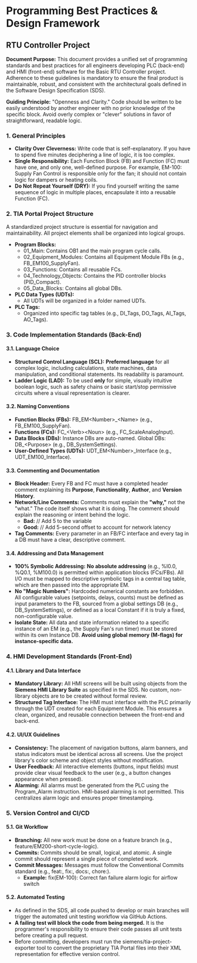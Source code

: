 # **Programming Best Practices & Design Framework**

## **RTU Controller Project**

**Document Purpose:** This document provides a unified set of programming standards and best practices for all engineers developing PLC (back-end) and HMI (front-end) software for the Basic RTU Controller project. Adherence to these guidelines is mandatory to ensure the final product is maintainable, robust, and consistent with the architectural goals defined in the Software Design Specification (SDS).

**Guiding Principle:** "Openness and Clarity." Code should be written to be easily understood by another engineer with no prior knowledge of the specific block. Avoid overly complex or "clever" solutions in favor of straightforward, readable logic.

### **1\. General Principles**

* **Clarity Over Cleverness:** Write code that is self-explanatory. If you have to spend five minutes deciphering a line of logic, it is too complex.  
* **Single Responsibility:** Each Function Block (FB) and Function (FC) must have one, and only one, well-defined purpose. For example, EM-100: Supply Fan Control is responsible only for the fan; it should not contain logic for dampers or heating coils.  
* **Do Not Repeat Yourself (DRY):** If you find yourself writing the same sequence of logic in multiple places, encapsulate it into a reusable Function (FC).

### **2\. TIA Portal Project Structure**

A standardized project structure is essential for navigation and maintainability. All project elements shall be organized into logical groups.

* **Program Blocks:**  
  * 01\_Main: Contains OB1 and the main program cycle calls.  
  * 02\_Equipment\_Modules: Contains all Equipment Module FBs (e.g., FB\_EM100\_SupplyFan).  
  * 03\_Functions: Contains all reusable FCs.  
  * 04\_Technology\_Objects: Contains the PID controller blocks (PID\_Compact).  
  * 05\_Data\_Blocks: Contains all global DBs.  
* **PLC Data Types (UDTs):**  
  * All UDTs will be organized in a folder named UDTs.  
* **PLC Tags:**  
  * Organized into specific tag tables (e.g., DI\_Tags, DO\_Tags, AI\_Tags, AO\_Tags).

### **3\. Code Implementation Standards (Back-End)**

#### **3.1. Language Choice**

* **Structured Control Language (SCL):** **Preferred language** for all complex logic, including calculations, state machines, data manipulation, and conditional statements. Its readability is paramount.  
* **Ladder Logic (LAD):** To be used **only** for simple, visually intuitive boolean logic, such as safety chains or basic start/stop permissive circuits where a visual representation is clearer.

#### **3.2. Naming Conventions**

* **Function Blocks (FBs):** FB\_EM\<Number\>\_\<Name\> (e.g., FB\_EM100\_SupplyFan).  
* **Functions (FCs):** FC\_\<Verb\>\<Noun\> (e.g., FC\_ScaleAnalogInput).  
* **Data Blocks (DBs):** Instance DBs are auto-named. Global DBs: DB\_\<Purpose\> (e.g., DB\_SystemSettings).  
* **User-Defined Types (UDTs):** UDT\_EM\<Number\>\_Interface (e.g., UDT\_EM100\_Interface).

#### **3.3. Commenting and Documentation**

* **Block Header:** Every FB and FC must have a completed header comment explaining its **Purpose**, **Functionality**, **Author**, and **Version History**.  
* **Network/Line Comments:** Comments must explain the **"why,"** not the "what." The code itself shows what it is doing. The comment should explain the reasoning or intent behind the logic.  
  * **Bad:** // Add 5 to the variable  
  * **Good:** // Add 5-second offset to account for network latency  
* **Tag Comments:** Every parameter in an FB/FC interface and every tag in a DB must have a clear, descriptive comment.

#### **3.4. Addressing and Data Management**

* **100% Symbolic Addressing:** **No absolute addressing** (e.g., %I0.0, %Q0.1, %M100.0) is permitted within application blocks (FCs/FBs). All I/O must be mapped to descriptive symbolic tags in a central tag table, which are then passed into the appropriate EM.  
* **No "Magic Numbers":** Hardcoded numerical constants are forbidden. All configurable values (setpoints, delays, counts) must be defined as input parameters to the FB, sourced from a global settings DB (e.g., DB\_SystemSettings), or defined as a local Constant if it is truly a fixed, non-configurable value.  
* **Isolate State:** All data and state information related to a specific instance of an EM (e.g., the Supply Fan's run timer) must be stored within its own Instance DB. **Avoid using global memory (M-flags) for instance-specific data.**

### **4\. HMI Development Standards (Front-End)**

#### **4.1. Library and Data Interface**

* **Mandatory Library:** All HMI screens will be built using objects from the **Siemens HMI Library Suite** as specified in the SDS. No custom, non-library objects are to be created without formal review.  
* **Structured Tag Interface:** The HMI must interface with the PLC primarily through the UDT created for each Equipment Module. This ensures a clean, organized, and reusable connection between the front-end and back-end.

#### **4.2. UI/UX Guidelines**

* **Consistency:** The placement of navigation buttons, alarm banners, and status indicators must be identical across all screens. Use the project library's color scheme and object styles without modification.  
* **User Feedback:** All interactive elements (buttons, input fields) must provide clear visual feedback to the user (e.g., a button changes appearance when pressed).  
* **Alarming:** All alarms must be generated from the PLC using the Program\_Alarm instruction. HMI-based alarming is not permitted. This centralizes alarm logic and ensures proper timestamping.

### **5\. Version Control and CI/CD**

#### **5.1. Git Workflow**

* **Branching:** All new work must be done on a feature branch (e.g., feature/EM200-short-cycle-logic).  
* **Commits:** Commits should be small, logical, and atomic. A single commit should represent a single piece of completed work.  
* **Commit Messages:** Messages must follow the Conventional Commits standard (e.g., feat:, fix:, docs:, chore:).  
  * **Example:** fix(EM-100): Correct fan failure alarm logic for airflow switch

#### **5.2. Automated Testing**

* As defined in the SDS, all code pushed to develop or main branches will trigger the automated unit testing workflow via GitHub Actions.  
* **A failing test will block the code from being merged.** It is the programmer's responsibility to ensure their code passes all unit tests before creating a pull request.  
* Before committing, developers must run the siemens/tia-project-exporter tool to convert the proprietary TIA Portal files into their XML representation for effective version control.